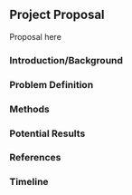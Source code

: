 
## Project Proposal
Proposal here
### Introduction/Background


### Problem Definition

### Methods


### Potential Results


### References


### Timeline

